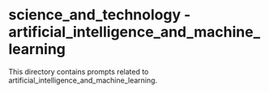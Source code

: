 # science_and_technology - artificial_intelligence_and_machine_learning

This directory contains prompts related to artificial_intelligence_and_machine_learning.
